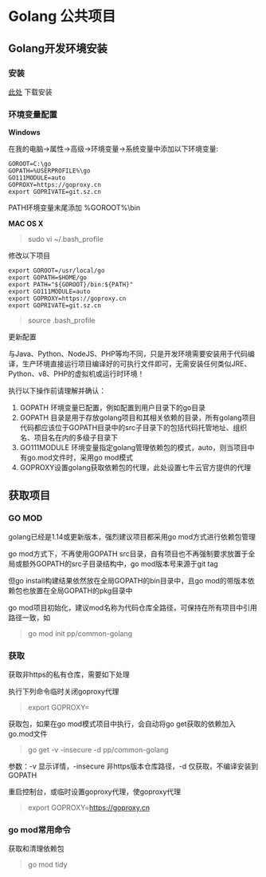# Golang 公共项目

## Golang开发环境安装

### 安装

[此处](https://studygolang.com/dl) 下载安装

### 环境变量配置

**Windows**

在我的电脑->属性->高级->环境变量->系统变量中添加以下环境变量:

```
GOROOT=C:\go
GOPATH=%USERPROFILE%\go
GO111MODULE=auto
GOPROXY=https://goproxy.cn
export GOPRIVATE=git.sz.cn
```

PATH环境变量末尾添加 %GOROOT%\bin

**MAC OS X**

> sudo vi ~/.bash_profile

修改以下项目

```
export GOROOT=/usr/local/go
export GOPATH=$HOME/go
export PATH="${GOROOT}/bin:${PATH}"
export GO111MODULE=auto
export GOPROXY=https://goproxy.cn
export GOPRIVATE=git.sz.cn
```

> source .bash_profile

更新配置

与Java、Python、NodeJS、PHP等均不同，只是开发环境需要安装用于代码编译，生产环境直接运行项目编译好的可执行文件即可，无需安装任何类似JRE、Python、v8、PHP的虚拟机或运行时环境！

执行以下操作前请理解并确认：
1. GOPATH 环境变量已配置，例如配置到用户目录下的go目录
2. GOPATH 目录是用于存放golang项目和其相关依赖的目录，所有golang项目代码都应该位于GOPATH目录中的src子目录下的包括代码托管地址、组织名、项目名在内的多级子目录下
3. GO111MODULE 环境变量指定golang管理依赖包的模式，auto，则当项目中有go.mod文件时，采用go mod模式
4. GOPROXY设置golang获取依赖包的代理，此处设置七牛云官方提供的代理

## 获取项目

### GO MOD

golang已经是1.14或更新版本，强烈建议项目都采用go mod方式进行依赖包管理

go mod方式下，不再使用GOPATH src目录，自有项目也不再强制要求放置于全局或额外GOPATH的src子目录结构中，go mod版本号来源于git tag

但go install构建结果依然放在全局GOPATH的bin目录中，且go mod的带版本依赖包也放置在全局GOPATH的pkg目录中

go mod项目初始化，建议mod名称为代码仓库全路径，可保持在所有项目中引用路径一致，如

> go mod init pp/common-golang

### 获取

获取非https的私有仓库，需要如下处理

执行下列命令临时关闭goproxy代理

> export GOPROXY=

获取包，如果在go mod模式项目中执行，会自动将go get获取的依赖加入go.mod文件

> go get -v -insecure -d pp/common-golang

参数：-v 显示详情，-insecure 非https版本仓库路径，-d 仅获取，不编译安装到GOPATH

重启控制台，或临时设置goproxy代理，使goproxy代理

> export GOPROXY=https://goproxy.cn

### go mod常用命令

获取和清理依赖包

> go mod tidy